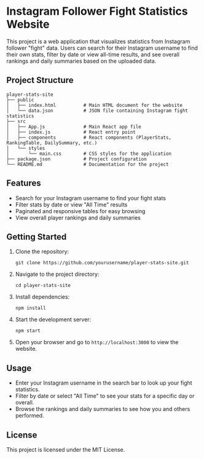 
# Instagram Follower Fight Statistics Website

This project is a web application that visualizes statistics from Instagram follower "fight" data. Users can search for their Instagram username to find their own stats, filter by date or view all-time results, and see overall rankings and daily summaries based on the uploaded data.


## Project Structure

```
player-stats-site
├── public
│   ├── index.html          # Main HTML document for the website
│   └── data.json           # JSON file containing Instagram fight statistics
├── src
│   ├── App.js              # Main React app file
│   ├── index.js            # React entry point
│   ├── components          # React components (PlayerStats, RankingTable, DailySummary, etc.)
│   └── styles
│       └── main.css        # CSS styles for the application
├── package.json            # Project configuration
└── README.md               # Documentation for the project
```


## Features

- Search for your Instagram username to find your fight stats
- Filter stats by date or view "All Time" results
- Paginated and responsive tables for easy browsing
- View overall player rankings and daily summaries


## Getting Started

1. Clone the repository:
   ```
   git clone https://github.com/yourusername/player-stats-site.git
   ```
2. Navigate to the project directory:
   ```
   cd player-stats-site
   ```
3. Install dependencies:
   ```
   npm install
   ```
4. Start the development server:
   ```
   npm start
   ```
5. Open your browser and go to `http://localhost:3000` to view the website.


## Usage

- Enter your Instagram username in the search bar to look up your fight statistics.
- Filter by date or select "All Time" to see your stats for a specific day or overall.
- Browse the rankings and daily summaries to see how you and others performed.


## License

This project is licensed under the MIT License.